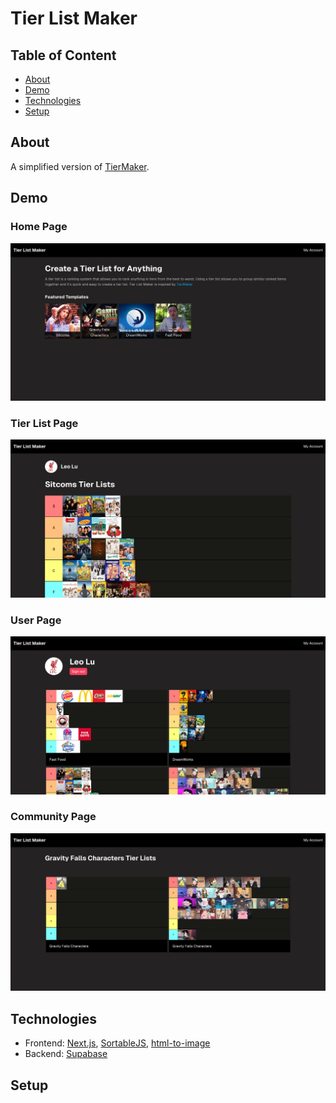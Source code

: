 # Tier List Maker

## Table of Content

-   [About](#about)
-   [Demo](#demo)
-   [Technologies](#technologies)
-   [Setup](#setup)

## About

A simplified version of [TierMaker](https://tiermaker.com/).

## Demo

### Home Page

![demo](./demo/demo-home-page.png)

### Tier List Page

![demo](./demo/demo-tier-list-page.png)

### User Page

![demo](./demo/demo-user-page.png)

### Community Page

![demo](./demo/demo-community-page.png)

## Technologies

-   Frontend: [Next.js](https://nextjs.org/), [SortableJS](https://sortablejs.github.io/Sortable/), [html-to-image](https://www.npmjs.com/package/html-to-image)
-   Backend: [Supabase](https://supabase.com/)

## Setup
